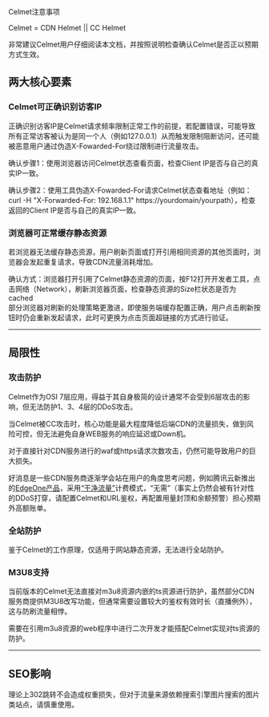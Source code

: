 Celmet注意事项

Celmet = CDN Helmet || CC Helmet

非常建议Celmet用户仔细阅读本文档，并按照说明检查确认Celmet是否正以预期方式生效。

两大核心要素
------

### Celmet可正确识别访客IP

正确识别访客IP是Celmet请求频率限制正常工作的前提，若配置错误，可能导致所有正常访客被认为是同一个人（例如127.0.0.1）从而触发限制阻断访问，还可能被恶意用户通过伪造X-Fowarded-For绕过限制进行流量攻击。

确认步骤1：使用浏览器访问Celmet状态查看页面，检查Client IP是否与自己的真实IP一致。

确认步骤2：使用工具伪造X-Fowarded-For请求Celmet状态查看地址（例如：curl -H "X-Forwarded-For: 192.168.1.1" https://yourdomain/yourpath），检查返回的Client IP是否与自己的真实IP一致。

### 浏览器可正常缓存静态资源

若浏览器无法缓存静态资源，用户刷新页面或打开引用相同资源的其他页面时，浏览器会发起重复请求，导致CDN流量消耗增加。

确认方式：浏览器打开引用了Celmet静态资源的页面，按F12打开开发者工具，点击网络（Network），刷新浏览器页面，检查静态资源的Size栏状态是否为cached  
部分浏览器对刷新的处理策略更激进，即使服务端缓存配置正确，用户点击刷新按钮时仍会重新发起请求，此时可更换为点击页面超链接的方式进行验证。

* * *

局限性
---

### 攻击防护

Celmet作为OSI 7层应用，得益于其自身极简的设计通常不会受到6层攻击的影响，但无法防护1、3、4层的DDoS攻击。

当Celmet被CC攻击时，核心功能是最大程度降低后端CDN的流量损失，做到风险可控，但无法避免自身WEB服务的响应延迟或Down机。

对于直接针对CDN服务进行的waf或https请求次数攻击，仍然可能导致用户的巨大损失。

好消息是一些CDN服务商逐渐学会站在用户的角度思考问题，例如腾讯云新推出的[EdgeOne产品](https://curl.qcloud.com/0O2QIDYo)，采用[“干净流量”](https://cloud.tencent.com/document/product/1552/103577)计费模式，“无需”（事实上仍然会被有针对性的DDoS打穿，请配置Celmet和URL鉴权，再配置用量封顶和余额预警）担心预期外高额账单。

### 全站防护

鉴于Celmet的工作原理，仅适用于网站静态资源，无法进行全站防护。

### M3U8支持

当前版本的Celmet无法直接对m3u8资源内嵌的ts资源进行防护，虽然部分CDN服务商提供M3U8改写功能，但通常需要设置较大的鉴权有效时长（直播例外），这与防刷流量相悖。

需要在引用m3u8资源的web程序中进行二次开发才能搭配Celmet实现对ts资源的防护。

* * *

SEO影响
-----

理论上302跳转不会造成权重损失，但对于流量来源依赖搜索引擎图片搜索的图片类站点，请慎重使用。
